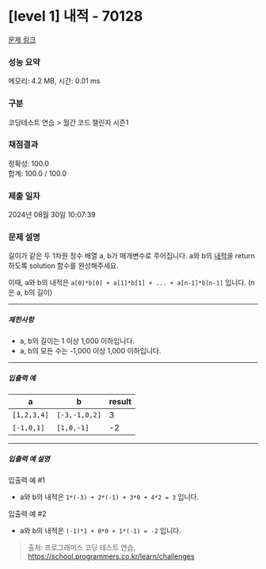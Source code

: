 # [level 1] 내적 - 70128 

[문제 링크](https://school.programmers.co.kr/learn/courses/30/lessons/70128) 

### 성능 요약

메모리: 4.2 MB, 시간: 0.01 ms

### 구분

코딩테스트 연습 > 월간 코드 챌린지 시즌1

### 채점결과

정확성: 100.0<br/>합계: 100.0 / 100.0

### 제출 일자

2024년 08월 30일 10:07:39

### 문제 설명

<p>길이가 같은 두 1차원 정수 배열 a, b가 매개변수로 주어집니다. a와 b의 <a href="https://en.wikipedia.org/wiki/Dot_product" target="_blank" rel="noopener">내적</a>을 return 하도록 solution 함수를 완성해주세요.</p>

<p>이때, a와 b의 내적은 <code>a[0]*b[0] + a[1]*b[1] + ... + a[n-1]*b[n-1]</code> 입니다. (n은 a, b의 길이)</p>

<hr>

<h5>제한사항</h5>

<ul>
<li>a, b의 길이는 1 이상 1,000 이하입니다.</li>
<li>a, b의 모든 수는 -1,000 이상 1,000 이하입니다.</li>
</ul>

<hr>

<h5>입출력 예</h5>
<table class="table">
        <thead><tr>
<th>a</th>
<th>b</th>
<th>result</th>
</tr>
</thead>
        <tbody><tr>
<td><code>[1,2,3,4]</code></td>
<td><code>[-3,-1,0,2]</code></td>
<td>3</td>
</tr>
<tr>
<td><code>[-1,0,1]</code></td>
<td><code>[1,0,-1]</code></td>
<td>-2</td>
</tr>
</tbody>
      </table>
<hr>

<h5>입출력 예 설명</h5>

<p>입출력 예 #1</p>

<ul>
<li>a와 b의 내적은 <code>1*(-3) + 2*(-1) + 3*0 + 4*2 = 3</code> 입니다.</li>
</ul>

<p>입출력 예 #2</p>

<ul>
<li>a와 b의 내적은 <code>(-1)*1 + 0*0 + 1*(-1) = -2</code> 입니다.</li>
</ul>


> 출처: 프로그래머스 코딩 테스트 연습, https://school.programmers.co.kr/learn/challenges